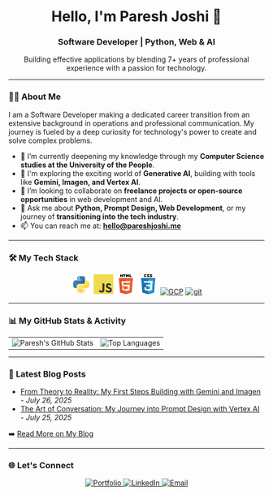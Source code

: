 <div align="center">
  <a href="https://pareshjoshi.me/">
   
  </a>
  <h1>
    Hello, I'm Paresh Joshi 👋
  </h1>
  <h3>
    Software Developer | Python, Web & AI
  </h3>
  <p>
    Building effective applications by blending 7+ years of professional experience with a passion for technology.
  </p>
</div>

---

### 👨‍💻 About Me

I am a Software Developer making a dedicated career transition from an extensive background in operations and professional communication. My journey is fueled by a deep curiosity for technology's power to create and solve complex problems.

-   🌱 I’m currently deepening my knowledge through my **Computer Science studies at the University of the People**.
-   🚀 I'm exploring the exciting world of **Generative AI**, building with tools like **Gemini, Imagen, and Vertex AI**.
-   👯 I’m looking to collaborate on **freelance projects or open-source opportunities** in web development and AI.
-   💬 Ask me about **Python, Prompt Design, Web Development**, or my journey of **transitioning into the tech industry**.
-   📫 You can reach me at: **hello@pareshjoshi.me**

---

### 🛠️ My Tech Stack

<p align="center">
  <a href="https://www.python.org" target="_blank" rel="noreferrer"><img src="https://raw.githubusercontent.com/devicons/devicon/master/icons/python/python-original.svg" alt="python" width="40" height="40"/></a>
  <a href="https://developer.mozilla.org/en-US/docs/Web/JavaScript" target="_blank" rel="noreferrer"><img src="https://raw.githubusercontent.com/devicons/devicon/master/icons/javascript/javascript-original.svg" alt="javascript" width="40" height="40"/></a>
  <a href="https://www.w3.org/html/" target="_blank" rel="noreferrer"><img src="https://raw.githubusercontent.com/devicons/devicon/master/icons/html5/html5-original-wordmark.svg" alt="html5" width="40" height="40"/></a>
  <a href="https://www.w3schools.com/css/" target="_blank" rel="noreferrer"><img src="https://raw.githubusercontent.com/devicons/devicon/master/icons/css3/css3-original-wordmark.svg" alt="css3" width="40" height="40"/></a>
  <a href="https://cloud.google.com/vertex-ai" target="_blank" rel="noreferrer"><img src="https://www.vectorlogo.zone/logos/google_cloud/google_cloud-icon.svg" alt="GCP" width="40" height="40"/></a>
  <a href="https://git-scm.com/" target="_blank" rel="noreferrer"><img src="https://www.vectorlogo.zone/logos/git-scm/git-scm-icon.svg" alt="git" width="40" height="40"/></a>
</p>

---

### 📊 My GitHub Stats & Activity

<div align="center">
  <table>
    <tr valign="top">
      <td>
        <img src="https://github-readme-stats.vercel.app/api?username=pareshjoshij&show_icons=true&theme=tokyonight&hide_border=true&include_all_commits=true&count_private=true&cache_seconds=3600" alt="Paresh's GitHub Stats"/>
      </td>
      <td>
        <img src="https://github-readme-stats.vercel.app/api/top-langs/?username=pareshjoshij&layout=compact&theme=tokyonight&hide_border=true&langs_count=6" alt="Top Languages"/>
      </td>
    </tr>
  </table>
</div>

---

### 📝 Latest Blog Posts

- [From Theory to Reality: My First Steps Building with Gemini and Imagen](https://pareshjoshi.me/blog/from-theory-to-reality-my-first-steps-building-with-gemini-and-imagen/) - *July 26, 2025*
- [The Art of Conversation: My Journey into Prompt Design with Vertex AI](https://pareshjoshi.me/blog/the-art-of-conversation-my-journey-into-prompt-design-with-vertex-ai/) - *July 25, 2025*

➡️ [Read More on My Blog](https://pareshjoshi.me/blog/)

---

### 🌐 Let's Connect

<p align="center">
  <a href="https://pareshjoshi.me/" target="_blank">
    <img src="https://img.shields.io/badge/Portfolio-000000?style=for-the-badge&logo=About.me&logoColor=white" alt="Portfolio"/>
  </a>
  <a href="https://www.linkedin.com/in/pareshjoshij/" target="_blank">
    <img src="https://img.shields.io/badge/LinkedIn-0077B5?style=for-the-badge&logo=linkedin&logoColor=white" alt="LinkedIn"/>
  </a>
  <a href="mailto:hello@pareshjoshi.me">
    <img src="https://img.shields.io/badge/Email-D14836?style=for-the-badge&logo=gmail&logoColor=white" alt="Email"/>
  </a>
</p>
